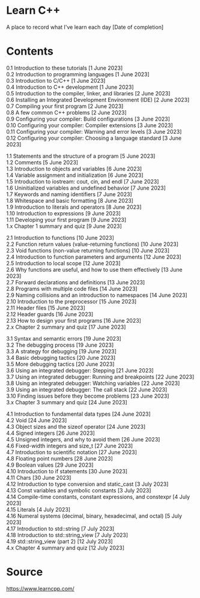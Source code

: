 # Learn C++
A place to record what I've learn each day [Date of completion]

# Contents
0.1 Introduction to these tutorials [1 June 2023]   
0.2 Introduction to programming languages [1 June 2023]  
0.3 Introduction to C/C++ [1 June 2023]  
0.4 Introduction to C++ development [1 June 2023]  
0.5 Introduction to the compiler, linker, and libraries [2 June 2023]  
0.6 Installing an Integrated Development Environment (IDE) [2 June 2023]  
0.7 Compiling your first program [2 June 2023]  
0.8 A few common C++ problems [2 June 2023]  
0.9 Configuring your compiler: Build configurations [3 June 2023]  
0.10 Configuring your compiler: Compiler extensions [3 June 2023]  
0.11 Configuring your compiler: Warning and error levels [3 June 2023]  
0.12 Configuring your compiler: Choosing a language standard [3 June 2023]  

1.1 Statements and the structure of a program [5 June 2023]  
1.2 Comments [5 June 2023]  
1.3 Introduction to objects and variables [6 June 2023]  
1.4 Variable assignment and initialization [6 June 2023]  
1.5 Introduction to iostream: cout, cin, and endl [7 June 2023]  
1.6 Uninitialized variables and undefined behavior [7 June 2023]  
1.7 Keywords and naming identifiers [7 June 2023]  
1.8 Whitespace and basic formatting [8 June 2023]  
1.9 Introduction to literals and operators [8 June 2023]  
1.10 Introduction to expressions [9 June 2023]  
1.11 Developing your first program [9 June 2023]  
1.x Chapter 1 summary and quiz [9 June 2023]  

2.1 Introduction to functions [10 June 2023]  
2.2 Function return values (value-returning functions) [10 June 2023]  
2.3 Void functions (non-value returning functions) [10 June 2023]  
2.4 Introduction to function parameters and arguments [12 June 2023]  
2.5 Introduction to local scope [12 June 2023]  
2.6 Why functions are useful, and how to use them effectively [13 June 2023]  
2.7 Forward declarations and definitions [13 June 2023]  
2.8 Programs with multiple code files [14 June 2023]  
2.9 Naming collisions and an introduction to namespaces [14 June 2023]  
2.10 Introduction to the preprocessor [15 June 2023]  
2.11 Header files [15 June 2023]  
2.12 Header guards [16 June 2023]  
2.13 How to design your first programs [16 June 2023]  
2.x Chapter 2 summary and quiz [17 June 2023]  

3.1 Syntax and semantic errors [19 June 2023]  
3.2 The debugging process [19 June 2023]  
3.3 A strategy for debugging [19 June 2023]  
3.4 Basic debugging tactics [20 June 2023]  
3.5 More debugging tactics [20 June 2023]  
3.6 Using an integrated debugger: Stepping [21 June 2023]  
3.7 Using an integrated debugger: Running and breakpoints [22 June 2023]  
3.8 Using an integrated debugger: Watching variables [22 June 2023]  
3.9 Using an integrated debugger: The call stack [22 June 2023]  
3.10 Finding issues before they become problems [23 June 2023]  
3.x Chapter 3 summary and quiz [24 June 2023]  

4.1 Introduction to fundamental data types [24 June 2023]  
4.2 Void [24 June 2023]  
4.3 Object sizes and the sizeof operator [24 June 2023]  
4.4 Signed integers [26 June 2023]  
4.5 Unsigned integers, and why to avoid them [26 June 2023]  
4.6 Fixed-width integers and size_t [27 June 2023]  
4.7 Introduction to scientific notation [27 June 2023]  
4.8 Floating point numbers [28 June 2023]  
4.9 Boolean values [29 June 2023]  
4.10 Introduction to if statements [30 June 2023]  
4.11 Chars [30 June 2023]  
4.12 Introduction to type conversion and static_cast [3 July 2023]  
4.13 Const variables and symbolic constants [3 July 2023]  
4.14 Compile-time constants, constant expressions, and constexpr [4 July 2023]  
4.15 Literals [4 July 2023]  
4.16 Numeral systems (decimal, binary, hexadecimal, and octal) [5 July 2023]  
4.17 Introduction to std::string [7 July 2023]  
4.18 Introduction to std::string_view [7 July 2023]  
4.19 std::string_view (part 2) [12 July 2023]  
4.x Chapter 4 summary and quiz [12 July 2023]  

# Source
https://www.learncpp.com/